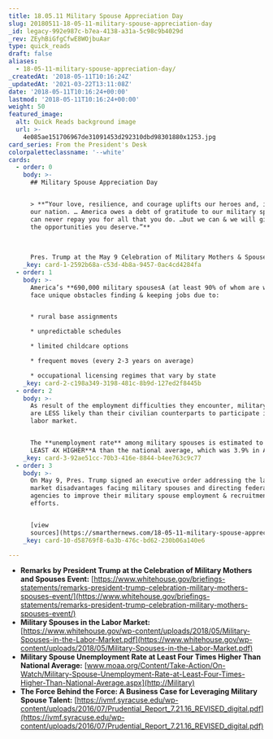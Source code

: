 ```yaml
---
title: 18.05.11 Military Spouse Appreciation Day
slug: 20180511-18-05-11-military-spouse-appreciation-day
_id: legacy-992e987c-b7ea-4138-a31a-5c98c9b4029d
_rev: ZEyhBiGfgCfwE8WOjbuAar
type: quick_reads
draft: false
aliases:
  - 18-05-11-military-spouse-appreciation-day/
_createdAt: '2018-05-11T10:16:24Z'
_updatedAt: '2021-03-22T13:11:08Z'
date: '2018-05-11T10:16:24+00:00'
lastmod: '2018-05-11T10:16:24+00:00'
weight: 50
featured_image:
  alt: Quick Reads background image
  url: >-
    4e085ae151706967de31091453d292310dbd98301880x1253.jpg
card_series: From the President's Desk
colorpaletteclassname: '--white'
cards:
  - order: 0
    body: >-
      ## Military Spouse Appreciation Day


      > **“Your love, resilience, and courage uplifts our heroes and, indeed,
      our nation. … America owes a debt of gratitude to our military spouses. We
      can never repay you for all that you do. …but we can & we will give you
      the opportunities you deserve.”**  
        
        
        
      Pres. Trump at the May 9 Celebration of Military Mothers & Spouses Event
    _key: card-1-2592b68a-c53d-4b8a-9457-0ac4cd4284fa
  - order: 1
    body: >-
      America’s **690,000 military spousesA (at least 90% of whom are women)**A
      face unique obstacles finding & keeping jobs due to:


      * rural base assignments

      * unpredictable schedules

      * limited childcare options

      * frequent moves (every 2-3 years on average)

      * occupational licensing regimes that vary by state
    _key: card-2-c198a349-3198-481c-8b9d-127ed2f8445b
  - order: 2
    body: >-
      As result of the employment difficulties they encounter, military spouses
      are LESS likely than their civilian counterparts to participate in the
      labor market.


      The **unemployment rate** among military spouses is estimated to be **AT
      LEAST 4X HIGHER**A than the national average, which was 3.9% in April.
    _key: card-3-92ae51cc-70b3-416e-8844-b4ee763c9c77
  - order: 3
    body: >-
      On May 9, Pres. Trump signed an executive order addressing the labor
      market disadvantages facing military spouses and directing federal
      agencies to improve their military spouse employment & recruitment
      efforts.


      [view
      sources](https://smarthernews.com/18-05-11-military-spouse-appreciation-day/)
    _key: card-10-d58769f8-6a3b-476c-bd62-230b06a140e6

---
```

* **Remarks by President Trump at the Celebration of Military Mothers and Spouses Event:** [https://www.whitehouse.gov/briefings-statements/remarks-president-trump-celebration-military-mothers-spouses-event/](https://www.whitehouse.gov/briefings-statements/remarks-president-trump-celebration-military-mothers-spouses-event/)
* **Military Spouses in the Labor Market:** [https://www.whitehouse.gov/wp-content/uploads/2018/05/Military-Spouses-in-the-Labor-Market.pdf](https://www.whitehouse.gov/wp-content/uploads/2018/05/Military-Spouses-in-the-Labor-Market.pdf)
* **Military Spouse Unemployment Rate at Least Four Times Higher Than National Average:** [www.moaa.org/Content/Take-Action/On-Watch/Military-Spouse-Unemployment-Rate-at-Least-Four-Times-Higher-Than-National-Average.aspx](http://Military)
* **The Force Behind the Force: A Business Case for Leveraging Military Spouse Talent:** [https://ivmf.syracuse.edu/wp-content/uploads/2016/07/Prudential_Report_7.21.16_REVISED_digital.pdf](https://ivmf.syracuse.edu/wp-content/uploads/2016/07/Prudential_Report_7.21.16_REVISED_digital.pdf)
